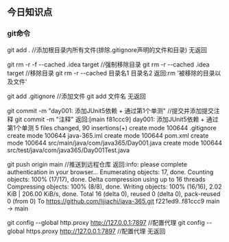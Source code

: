 ## 今日知识点
### git命令
git add . //添加根目录内所有文件(排除.gitignore声明的文件和目录)
无返回

git rm -r -f --cached .idea target //强制移除目录
git rm -r --cached .idea target //移除目录
git rm -r --cached 目录名1 目录名2
返回:rm '被移除的目录以及文件'

git add .gitignore //添加文件
git add 文件名
无返回

git commit -m "day001: 添加JUnit5依赖 + 通过第1个单测" //提交并添加提交注释
git commit -m "注释"
返回:[main f81ccc9] day001: 添加JUnit5依赖 + 通过第1个单测
5 files changed, 90 insertions(+)
create mode 100644 .gitignore
create mode 100644 java-365.iml
create mode 100644 pom.xml
create mode 100644 src/main/java/com/java365/Day001.java
create mode 100644 src/test/java/com/java365/Day001Test.java

git push origin main //推送到远程仓库
返回:info: please complete authentication in your browser...
Enumerating objects: 17, done.
Counting objects: 100% (17/17), done.
Delta compression using up to 16 threads
Compressing objects: 100% (8/8), done.
Writing objects: 100% (16/16), 2.02 KiB | 206.00 KiB/s, done.
Total 16 (delta 0), reused 0 (delta 0), pack-reused 0 (from 0)
To https://github.com/lijiachi/java-365.git
f221ed9..f81ccc9  main -> main

git config --global http.proxy http://127.0.0.1:7897 //配置代理
git config --global https.proxy http://127.0.0.1:7897 //配置代理
无返回
